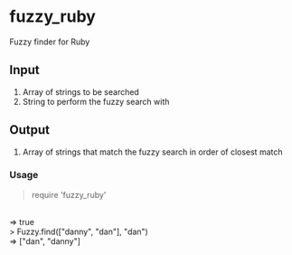 # fuzzy_ruby

Fuzzy finder for Ruby

## Input

1. Array of strings to be searched
2. String to perform the fuzzy search with

## Output

1. Array of strings that match the fuzzy search in order of closest match

### Usage
> require 'fuzzy_ruby'
<br>
=> true
<br>
> Fuzzy.find(["danny", "dan"], "dan")
<br>
=> ["dan", "danny"]
